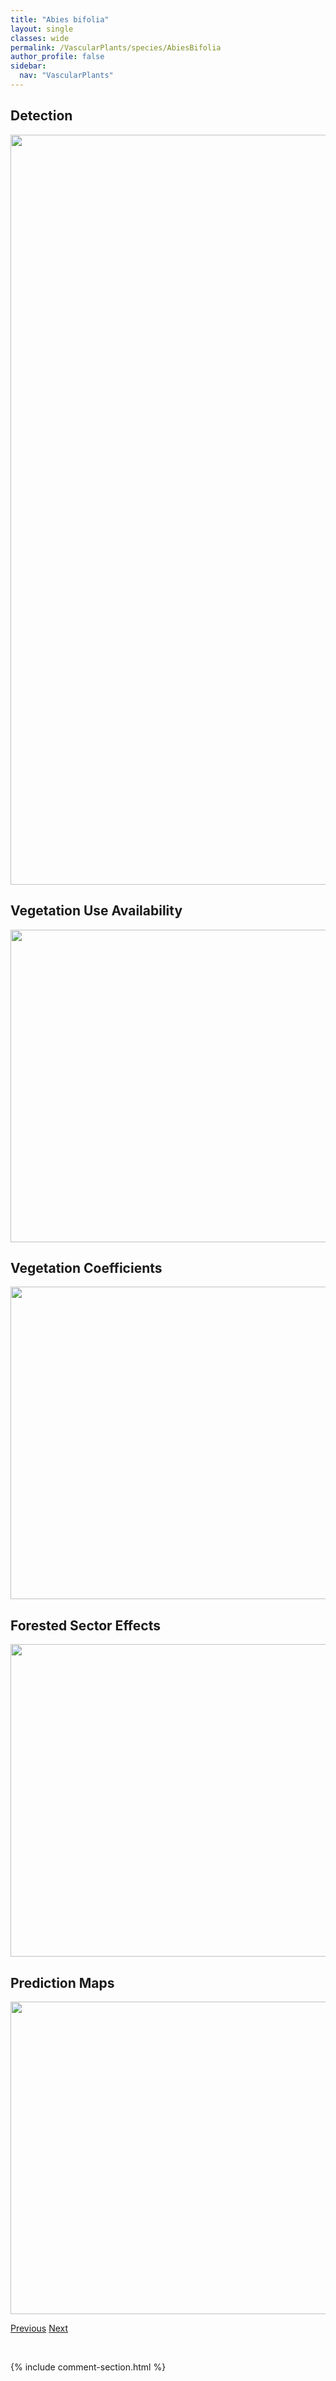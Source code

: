 ```yaml
---
title: "Abies bifolia"
layout: single
classes: wide
permalink: /VascularPlants/species/AbiesBifolia
author_profile: false
sidebar:
  nav: "VascularPlants"
---
```


<h2>Detection</h2>

<a href="https://drive.google.com/uc?export=view&id=1JmiAR0SanEY30ySXBZp24mOeqLyNskpN">
<img src="https://drive.google.com/uc?export=view&id=1JmiAR0SanEY30ySXBZp24mOeqLyNskpN" height = "1200" width = "800">
</a>


<h2>Vegetation Use Availability</h2>

<a href="https://drive.google.com/uc?export=view&id=1BSTfCVxWYgx3USETOGlWDJCqHMthwdTy">
<img src="https://drive.google.com/uc?export=view&id=1BSTfCVxWYgx3USETOGlWDJCqHMthwdTy" height = "500" width = "1000">
</a>


<h2>Vegetation Coefficients</h2>

<a href="https://drive.google.com/uc?export=view&id=163H-GB_oan8iKWFnFfJpKuiKISxeOCw-">
<img src="https://drive.google.com/uc?export=view&id=163H-GB_oan8iKWFnFfJpKuiKISxeOCw-" height = "500" width = "1000">
</a>


<h2>Forested Sector Effects</h2>

<a href="https://drive.google.com/uc?export=view&id=1xifmgl6kVy7lUjV6G-dc3NfXwKrzSkY-">
<img src="https://drive.google.com/uc?export=view&id=1xifmgl6kVy7lUjV6G-dc3NfXwKrzSkY-" height = "500" width = "1000">
</a>


<h2>Prediction Maps</h2>

<a href="https://drive.google.com/uc?export=view&id=1vTXK5eNY25ibkF_uWKuAUsEQYTsxwtE5">
<img src="https://drive.google.com/uc?export=view&id=1vTXK5eNY25ibkF_uWKuAUsEQYTsxwtE5" height = "500" width = "1000">
</a>


<a href="/DevelopmentWebsite/VascularPlants/species/AbiesBalsamea" class="pagination--pager" title="Abies balsamea">Previous</a> <a href="/DevelopmentWebsite/VascularPlants/species/Acer" class="pagination--pager" title="Acer">Next</a>

<p>&nbsp;</p>

{% include comment-section.html %}
